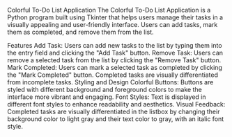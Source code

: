 Colorful To-Do List Application
The Colorful To-Do List Application is a Python program built using Tkinter that helps users manage their tasks in a visually appealing and user-friendly interface. Users can add tasks, mark them as completed, and remove them from the list.

Features
Add Task: Users can add new tasks to the list by typing them into the entry field and clicking the "Add Task" button.
Remove Task: Users can remove a selected task from the list by clicking the "Remove Task" button.
Mark Completed: Users can mark a selected task as completed by clicking the "Mark Completed" button. Completed tasks are visually differentiated from incomplete tasks.
Styling and Design
Colorful Buttons: Buttons are styled with different background and foreground colors to make the interface more vibrant and engaging.
Font Styles: Text is displayed in different font styles to enhance readability and aesthetics.
Visual Feedback: Completed tasks are visually differentiated in the listbox by changing their background color to light gray and their text color to gray, with an italic font style.
